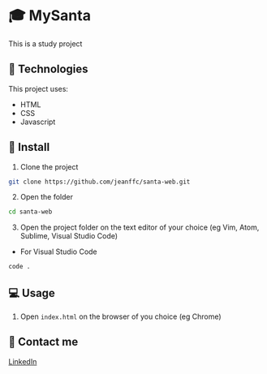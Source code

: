 # 🎓 MySanta

This is a study project

## 📌 Technologies

This project uses:

- HTML
- CSS
- Javascript

## 🚀 Install

1. Clone the project

```bash
git clone https://github.com/jeanffc/santa-web.git
```

2. Open the folder

```bash
cd santa-web
```

3. Open the project folder on the text editor of your choice (eg Vim, Atom, Sublime, Visual Studio Code)

- For Visual Studio Code

```bash
code .
```

## 💻 Usage

1. Open `index.html` on the browser of you choice (eg Chrome)

## 📱 Contact me

<a href="https://www.linkedin.com/in/jeancampos/"> LinkedIn</a>
